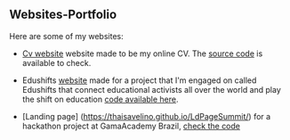 ## Websites-Portfolio

Here are some of my websites:

* [Cv website](https://thaisavelino.github.io/site-personal/) website made to be my online CV. The [source code](https://github.com/thaisavelino/site-personal) is available to check.

* Edushifts [website](https://edushifts.world/) made for a project that I'm engaged on called Edushifts that connect educational activists all over the world and play the shift on education [code available here](https://github.com/edushifts/Edushifts-website).

* [Landing page] (https://thaisavelino.github.io/LdPageSummit/) for a hackathon project at GamaAcademy Brazil, [check the code](https://github.com/thaisavelino/LdPageSummit)

